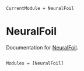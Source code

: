 ```@meta
CurrentModule = NeuralFoil
```

# NeuralFoil

Documentation for [NeuralFoil](https://github.com/byuflowlab/NeuralFoil.jl).

```@index
```

```@autodocs
Modules = [NeuralFoil]
```
